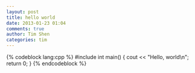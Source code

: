 ```yaml
---
layout: post
title: hello world
date: 2013-01-23 01:04
comments: true
author: Tim Shen
categories: tim
---
```


{% codeblock lang:cpp %}
#include <iostream>
int main() {
    cout << "Hello, world\n";
    return 0;
}
{% endcodeblock %}
